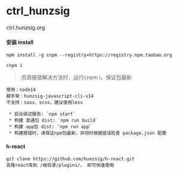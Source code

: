 # ctrl_hunzsig
ctrl.hunzsig.org

#### 安装 install

```
npm install -g cnpm --registry=https://registry.npm.taobao.org

cnpm i
```

> 资源报错解决方法时，运行cnpm i，保证包最新

```
使用：node14
脚手架：hunzsig-javascript-cli-v14 
不支持：sass、scss，建议使用less
```

```
 * 启动调试服务: `npm start`
 * 构建 普通包 dist: `npm run build`
 * 构建 app包 dist: `npm run app`
 * 构建报错时，请保证npm包最新，并同时根据错误检查 package.json 配置
```

#### h-react
```
git clone https://github.com/hunzsig/h-react.git
克隆react库到 /根目录/plugins/， 即可快速使用
```
